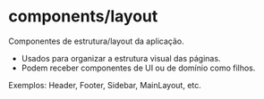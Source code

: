 # components/layout

Componentes de estrutura/layout da aplicação.

- Usados para organizar a estrutura visual das páginas.
- Podem receber componentes de UI ou de domínio como filhos.

Exemplos: Header, Footer, Sidebar, MainLayout, etc.

